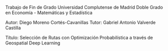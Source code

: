 Trabajo de Fin de Grado
Universidad Complutense de Madrid
Doble Grado en Economía - Matemáticas y Estadística

Autor: Diego Moreno Cortés-Cavanillas
Tutor: Gabriel Antonio Valverde Castilla

Título: Selección de Rutas con Optimización Probabilística a través de Geospatial Deep Learning
